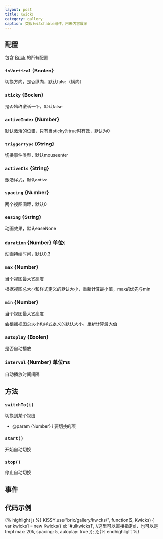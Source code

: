 ```yaml
---
layout: post
title: Kwicks
category: gallery
caption: 类似Switchable组件，用来内容展示
---
```


## 配置

包含 [Brick](/brix/core/brick) 的所有配置

### `isVertical` {Boolen}

切换方向，是否纵向，默认false（横向）

### `sticky` {Boolen}

是否始终激活一个，默认false

### `activeIndex` {Number}

默认激活的位置，只有当sticky为true时有效，默认为0

### `triggerType` {String}

切换事件类型，默认mouseenter

### `activeCls` {String}

激活样式，默认active

### `spacing` {Number}

两个视图间距，默认0

### `easing` {String}

动画效果，默认easeNone

### `duration` {Number} 单位s

动画持续时间，默认0.3

### `max` {Number}

当个视图最大宽高度

根据视图总大小和样式定义的默认大小，重新计算最小值，max的优先与min

### `min` {Number}

当个视图最大宽高度

会根据视图总大小和样式定义的默认大小，重新计算最大值

### `autoplay` {Boolen}

是否自动播放

### `interval` {Number} 单位ms

自动播放时间间隔


## 方法


### `switchTo(i)`

切换到某个视图

* @param  {Number} i 要切换的项


### `start()`

开始自动切换

### `stop()`

停止自动切换


## 事件



## 代码示例

{% highlight js %}
KISSY.use("brix/gallery/kwicks/", function(S, Kwicks) {
    var kwicks1 = new Kwicks({
        el: '#ulkwicks1', //这里可以直接指定el，也可以是tmpl
        max: 205,
        spacing: 5,
        autoplay: true
    });
});{% endhighlight %}